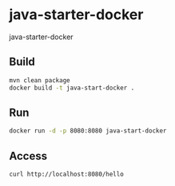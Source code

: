 # java-starter-docker
java-starter-docker

## Build
```Bash
mvn clean package
docker build -t java-start-docker .
```

## Run
```Bash
docker run -d -p 8080:8080 java-start-docker 
```

## Access
```Bash
curl http://localhost:8080/hello
```
